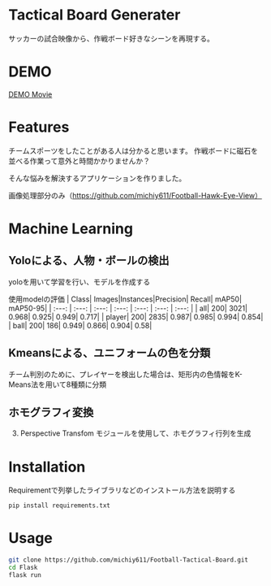 ﻿# Tactical Board Generater
サッカーの試合映像から、作戦ボード好きなシーンを再現する。

# DEMO

[DEMO Movie](https://youtu.be/C0vk0hYURZQ)

# Features

チームスポーツをしたことがある人は分かると思います。
作戦ボードに磁石を並べる作業って意外と時間かかりませんか？

そんな悩みを解決するアプリケーションを作りました。


画像処理部分のみ（https://github.com/michiy611/Football-Hawk-Eye-View）

# Machine Learning
## Yoloによる、人物・ボールの検出  
yoloを用いて学習を行い、モデルを作成する

使用modelの評価
|  Class| Images|Instances|Precision| Recall|  mAP50| mAP50-95|
| :---: | :---: | :---: | :---: | :---: | :---: | :---: |
|    all|    200|   3021|  0.968|  0.925|  0.949|  0.717|
| player|    200|   2835|  0.987|  0.985|  0.994|  0.854|
|   ball|    200|    186|  0.949|  0.866|  0.904|   0.58|


## Kmeansによる、ユニフォームの色を分類
チーム判別のために、プレイヤーを検出した場合は、矩形内の色情報をK-Means法を用いて8種類に分類

## ホモグラフィ変換
3. Perspective Transfom モジュールを使用して、ホモグラフィ行列を生成


# Installation

Requirementで列挙したライブラリなどのインストール方法を説明する

```bash
pip install requirements.txt
```

# Usage
```bash
git clone https://github.com/michiy611/Football-Tactical-Board.git
cd Flask
flask run
```
